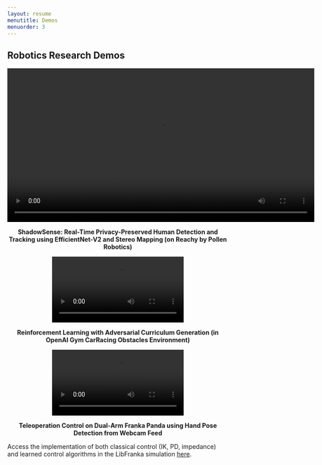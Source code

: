 ```yaml
---
layout: resume
menutitle: Demos
menuorder: 3
---
```

<a></a>
## Robotics Research Demos

<div style="text-align: center;">
<video style="width: 700px; height: auto;" controls>
  <source src="https://PRISHIta123.github.io/assets/ShadowSense_demo.mp4" type="video/mp4">
</video>
<p style="text-align: center; font-weight: bold;">ShadowSense: Real-Time Privacy-Preserved Human Detection and Tracking using EfficientNet-V2 and Stereo Mapping (on Reachy by Pollen Robotics)</p>
</div>

<div style="text-align: center;">
<video style="width: 300; height: auto;" controls>
  <source src="https://PRISHIta123.github.io/assets/both_trainer_c.mp4" type="video/mp4">
</video>
<p style="text-align: center; font-weight: bold;">Reinforcement Learning with Adversarial Curriculum Generation (in OpenAI Gym CarRacing Obstacles Environment)</p>
</div>

<div style="text-align: center;">
<video style="width: 300; height: auto;" controls>
  <source src="https://PRISHIta123.github.io/assets/Teleop_demo.mp4" type="video/mp4">
</video>
<p style="text-align: center; font-weight: bold;">Teleoperation Control on Dual-Arm Franka Panda using Hand Pose Detection from Webcam Feed</p>
</div>

Access the implementation of both classical control (IK, PD, impedance) and learned control algorithms in the LibFranka simulation <a href="https://github.com/PRISHIta123">here</a>. 
